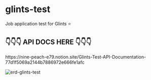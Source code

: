 # glints-test
Job application test for Glints ⭐️

<h2>👇👇👇 API DOCS HERE 👇👇👇</h2>
https://nine-peach-e79.notion.site/Glints-Test-API-Documentation-77d1f5069a2144b7886972e666fe1afc

![erd-glints-test](https://user-images.githubusercontent.com/61228520/136656061-5635b9f9-5cba-4858-852b-8e7fd85eb948.png)
